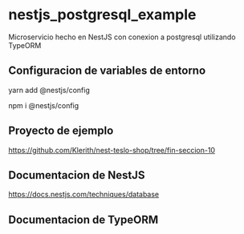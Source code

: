# nestjs_postgresql_example
Microservicio hecho en NestJS con conexion a postgresql utilizando TypeORM

## Configuracion de variables de entorno
yarn add @nestjs/config

npm i @nestjs/config

## Proyecto de ejemplo
https://github.com/Klerith/nest-teslo-shop/tree/fin-seccion-10

## Documentacion de NestJS
https://docs.nestjs.com/techniques/database

## Documentacion de TypeORM

